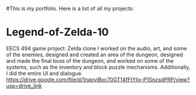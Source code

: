 #This is my portfolio. Here is a list of all my projects:

# Legend-of-Zelda-10
EECS 494 game project: Zelda clone
I worked on the audio, art, and some of the enemies, designed and created an area of the dungeon, designed and made the final boss of the dungeon, and worked on some of the systems, such as the inventory and block puzzle mechanisms. Additionally, I did the entire UI and dialogue.  
https://drive.google.com/file/d/1naoyjBxc70GT14fFtYljx-P1SnzsdPRP/view?usp=drive_link 


